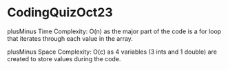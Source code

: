 # CodingQuizOct23
plusMinus Time Complexity: O(n) as the major part
of the code is a for loop that iterates through each
value in the array.

plusMinus Space Complexity: O(c) as 4 variables (3 ints
and 1 double) are created to store values during the code.

